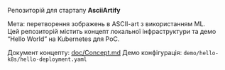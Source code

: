 Репозиторій для стартапу **AsciiArtify**

Мета: перетворення зображень в ASCII-art з використанням ML.  
Цей репозиторій містить концепт локальної інфраструктури та демо “Hello World” на Kubernetes для PoC.

Документ концепту: [doc/Concept.md](doc/Concept.md)
Демо конфігурація: `demo/hello-k8s/hello-deployment.yaml`